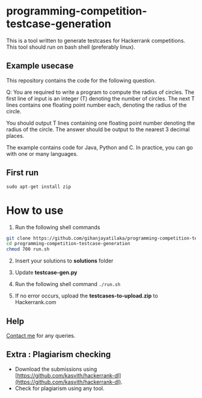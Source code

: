 # programming-competition-testcase-generation

This is a tool written to generate testcases for Hackerrank competitions. This tool should run on bash shell (preferably linux).

## Example usecase

This repository contains the code for the following question.

Q: You are required to write a program to compute the radius of circles. The first line of input is an integer (T) denoting the number of circles. The next T lines contains one floating point number each, denoting the radius of the circle.

You should output T lines containing one floating point number denoting the radius of the circle. The answer should be output to the nearest 3 decimal places.

The example contains code for Java, Python and C. In practice, you can go with one or many languages.

## First run

<code>sudo apt-get install zip</code>

# How to use

1. Run the following shell commands
```bash
git clone https://github.com/gihanjayatilaka/programming-competition-testcase-generation.git
cd programming-competition-testcase-generation  
chmod 700 run.sh  
```

2. Insert your solutions to **solutions** folder
3. Update **testcase-gen.py**

4. Run the following shell command
<code>./run.sh</code>

5. If no error occurs, upload the **testcases-to-upload.zip** to Hackerrank.com


## Help

[Contact me](https://gihan.me/contact/) for any queries.

## Extra : Plagiarism checking

* Download the submissions using [https://github.com/kasvith/hackerrank-dl](https://github.com/kasvith/hackerrank-dl).
* Check for plagiarism using any tool.

